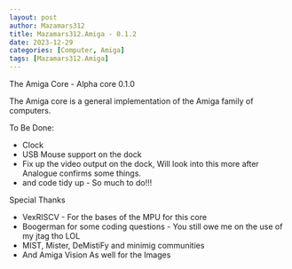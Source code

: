 ```yaml
---
layout: post
author: Mazamars312
title: Mazamars312.Amiga - 0.1.2
date: 2023-12-29
categories: [Computer, Amiga]
tags: [Mazamars312.Amiga]
---
```

The Amiga Core - Alpha core 0.1.0

The Amiga core is a general implementation of the Amiga family of computers.

To Be Done:
* Clock
* USB Mouse support on the dock
* Fix up the video output on the dock, Will look into this more after Analogue confirms some things.
* and code tidy up - So much to do!!!

Special Thanks
* VexRISCV - For the bases of the MPU for this core
* Boogerman for some coding questions - You still owe me on the use of my jtag tho LOL
* MIST, Mister, DeMistiFy and minimig communities
* And Amiga Vision As well for the Images


